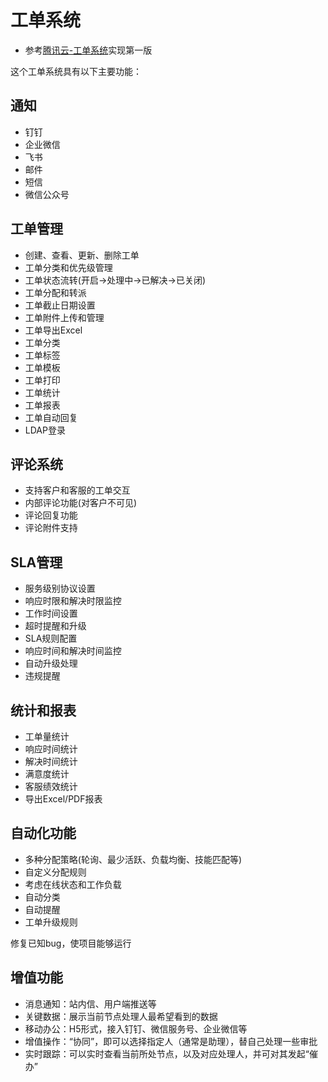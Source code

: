 <!--
 * @Author: jackning 270580156@qq.com
 * @Date: 2024-10-01 13:21:04
 * @LastEditors: jackning 270580156@qq.com
 * @LastEditTime: 2025-02-16 23:39:39
 * @Description: bytedesk.com https://github.com/Bytedesk/bytedesk
 *   Please be aware of the BSL license restrictions before installing Bytedesk IM – 
 *  selling, reselling, or hosting Bytedesk IM as a service is a breach of the terms and automatically terminates your rights under the license.
 *  Business Source License 1.1: https://github.com/Bytedesk/bytedesk/blob/main/LICENSE 
 *  contact: 270580156@qq.com 
 *  联系：270580156@qq.com
 * Copyright (c) 2024 by bytedesk.com, All Rights Reserved. 
-->
# 工单系统

- 参考[腾讯云-工单系统](https://console.cloud.tencent.com/workorder)实现第一版

这个工单系统具有以下主要功能：

## 通知

- 钉钉
- 企业微信
- 飞书
- 邮件
- 短信
- 微信公众号

## 工单管理

- 创建、查看、更新、删除工单
- 工单分类和优先级管理
- 工单状态流转(开启->处理中->已解决->已关闭)
- 工单分配和转派
- 工单截止日期设置
- 工单附件上传和管理
- 工单导出Excel
- 工单分类
- 工单标签
- 工单模板
- 工单打印
- 工单统计
- 工单报表
- 工单自动回复
- LDAP登录

## 评论系统

- 支持客户和客服的工单交互
- 内部评论功能(对客户不可见)
- 评论回复功能
- 评论附件支持

## SLA管理

- 服务级别协议设置
- 响应时限和解决时限监控
- 工作时间设置
- 超时提醒和升级
- SLA规则配置
- 响应时间和解决时间监控
- 自动升级处理
- 违规提醒

## 统计和报表

- 工单量统计
- 响应时间统计
- 解决时间统计
- 满意度统计
- 客服绩效统计
- 导出Excel/PDF报表

## 自动化功能

- 多种分配策略(轮询、最少活跃、负载均衡、技能匹配等)
- 自定义分配规则
- 考虑在线状态和工作负载
- 自动分类
- 自动提醒
- 工单升级规则

修复已知bug，使项目能够运行

## 增值功能

- 消息通知：站内信、用户端推送等
- 关键数据：展示当前节点处理人最希望看到的数据
- 移动办公：H5形式，接入钉钉、微信服务号、企业微信等
- 增值操作：“协同”，即可以选择指定人（通常是助理），替自己处理一些审批
- 实时跟踪：可以实时查看当前所处节点，以及对应处理人，并可对其发起“催办”
